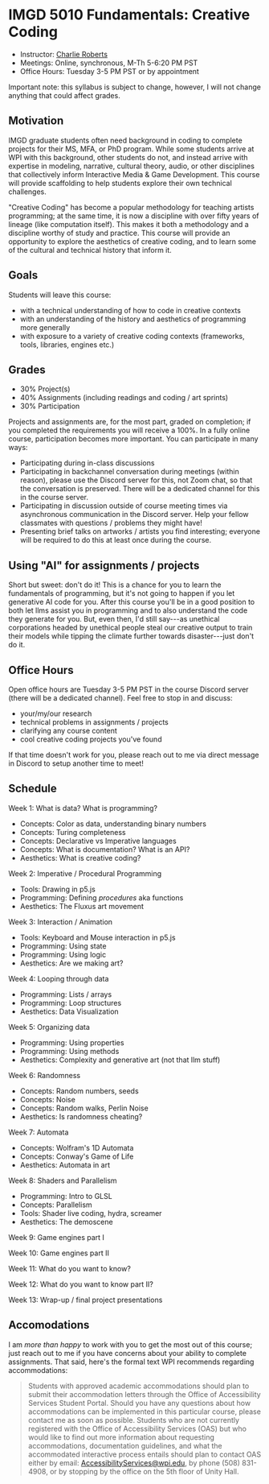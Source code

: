 # IMGD 5010 Fundamentals: Creative Coding

- Instructor: [Charlie Roberts](https://charlie-roberts.com)
- Meetings: Online, synchronous, M-Th 5-6:20 PM PST
- Office Hours: Tuesday 3-5 PM PST or by appointment 

Important note: this syllabus is subject to change, however, I will not change anything that could affect grades.

## Motivation
IMGD graduate students often need background in coding to complete projects for their MS, MFA, or PhD program. While some students arrive at WPI with this background, other students do not, and instead arrive with expertise in modeling, narrative, cultural theory, audio, or other disciplines that collectively inform Interactive Media & Game Development. This course will provide scaffolding to help students explore their own technical challenges. 

"Creative Coding" has become a popular methodology for teaching artists programming; at the same time, it is now a discipline with over fifty years of lineage (like computation itself). This makes it both a methodology and a discipline worthy of study and practice. This course will provide an opportunity to explore the aesthetics of creative coding, and to learn some of the cultural and technical history that inform it.

## Goals
Students will leave this course:
- with a technical understanding of how to code in creative contexts
- with an understanding of the history and aesthetics of programming more generally
- with exposure to a variety of creative coding contexts (frameworks, tools, libraries, engines etc.)

## Grades
- 30% Project(s)
- 40% Assignments (including readings and coding / art sprints)
- 30% Participation

Projects and assignments are, for the most part, graded on completion; if you completed the requirements you will receive a 100%. In a fully online course, participation becomes more important. You can participate in many ways:

- Participating during in-class discussions
- Participating in backchannel conversation during meetings (within reason), please use the Discord server for this, not Zoom chat, so that the conversation is preserved. There will be a dedicated channel for this in the course server.
- Participating in discussion outside of course meeting times via asynchronous communication in the Discord server. Help your fellow classmates with questions / problems they might have!
- Presenting brief talks on artworks / artists you find interesting; everyone will be required to do this at least once during the course.

## Using "AI" for assignments / projects
Short but sweet: don't do it! This is a chance for you to learn the fundamentals of programming, but it's not going to happen if you let generative AI code for you. After this course you'll be in a good position to both let llms assist you in programming and to also understand the code they generate for you. But, even then, I'd still say---as unethical corporations headed by unethical people steal our creative output to train their models while tipping the climate further towards disaster---just don't do it.

## Office Hours
Open office hours are Tuesday 3-5 PM PST in the course Discord server (there will be a dedicated channel). Feel free to stop in and discuss:

- your/my/our research
- technical problems in assignments / projects
- clarifying any course content
- cool creative coding projects you've found

If that time doesn't work for you, please reach out to me via direct message in Discord to setup another time to meet!

## Schedule

Week 1: What is data? What is programming?
- Concepts: Color as data, understanding binary numbers
- Concepts: Turing completeness
- Concepts: Declarative vs Imperative languages
- Concepts: What is documentation? What is an API?
- Aesthetics: What is creative coding?

Week 2: Imperative / Procedural Programming
- Tools: Drawing in p5.js
- Programming: Defining *procedures* aka functions
- Aesthetics: The Fluxus art movement

Week 3: Interaction / Animation
- Tools: Keyboard and Mouse interaction in p5.js
- Programming: Using state
- Programming: Using logic
- Aesthetics: Are we making art?

Week 4: Looping through data
- Programming: Lists / arrays
- Programming: Loop structures
- Aesthetics: Data Visualization

Week 5: Organizing data
- Programming: Using properties
- Programming: Using methods
- Aesthetics: Complexity and generative art (not that llm stuff)

Week 6: Randomness
- Concepts: Random numbers, seeds
- Concepts: Noise
- Concepts: Random walks, Perlin Noise
- Aesthetics: Is randomness cheating?

Week 7: Automata
- Concepts: Wolfram's 1D Automata
- Concepts: Conway's Game of Life
- Aesthetics: Automata in art

Week 8: Shaders and Parallelism
- Programming: Intro to GLSL
- Concepts: Parallelism
- Tools: Shader live coding, hydra, screamer
- Aesthetics: The demoscene

Week 9: Game engines part I

Week 10: Game engines part II

Week 11: What do you want to know?

Week 12: What do you want to know part II? 

Week 13: Wrap-up / final project presentations

## Accomodations
I am *more than happy* to work with you to get the most out of this course; just reach out to me if you have concerns about your ability to complete assignments. That said, here's the formal text WPI recommends regarding accommodations: 
> Students with approved academic accommodations should plan to submit their accommodation letters through the Office of Accessibility Services Student Portal.  Should you have any questions about how accommodations can be implemented in this particular course, please contact me as soon as possible.  Students who are not currently registered with the Office of Accessibility Services (OAS) but who would like to find out more information about requesting accommodations, documentation guidelines, and what the accommodated interactive process entails should plan to contact OAS either by email:  AccessibilityServices@wpi.edu, by phone (508) 831-4908, or by stopping by the office on the 5th floor of Unity Hall.
